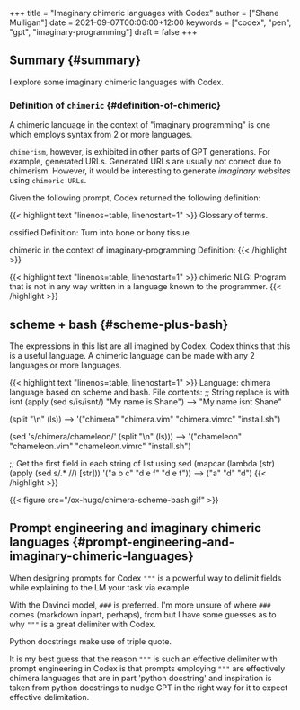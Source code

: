 +++
title = "Imaginary chimeric languages with Codex"
author = ["Shane Mulligan"]
date = 2021-09-07T00:00:00+12:00
keywords = ["codex", "pen", "gpt", "imaginary-programming"]
draft = false
+++

## Summary {#summary}

I explore some imaginary chimeric languages with Codex.


### Definition of `chimeric` {#definition-of-chimeric}

A chimeric language in the context of
"imaginary programming" is one which employs
syntax from 2 or more languages.

`chimerism`, however, is exhibited in other
parts of GPT generations. For example,
generated URLs. Generated URLs are usually not
correct due to chimerism. However, it would be
interesting to generate _imaginary websites_ using
`chimeric URLs`.

Given the following prompt, Codex returned the
following definition:

{{< highlight text "linenos=table, linenostart=1" >}}
Glossary of terms.

ossified
Definition: Turn into bone or bony tissue.

chimeric in the context of imaginary-programming
Definition:
{{< /highlight >}}

{{< highlight text "linenos=table, linenostart=1" >}}
chimeric
    NLG: Program that is not in any way
    written in a language known to the
    programmer.
{{< /highlight >}}


## scheme + bash {#scheme-plus-bash}

The expressions in this list are all imagined
by Codex. Codex thinks that this is a useful
language. A chimeric language can be made with
any 2 languages or more languages.

{{< highlight text "linenos=table, linenostart=1" >}}
Language: chimera language based on scheme and bash.
File contents:
;; String replace is with isnt
(apply (sed s/is/isnt/) "My name is Shane")
--> "My name isnt Shane"

(split "\n" (ls))
--> '("chimera" "chimera.vim" "chimera.vimrc" "install.sh")

(sed 's/chimera/chameleon/' (split "\n" (ls)))
--> '("chameleon" "chameleon.vim" "chameleon.vimrc" "install.sh")

;; Get the first field in each string of list using sed
(mapcar (lambda (str) (apply (sed s/.* //) [str])) '("a b c" "d e f" "d e f"))
--> ("a" "d" "d")
{{< /highlight >}}

<!-- Play on asciinema.com -->
<!-- <a title="asciinema recording" href="https://asciinema.org/a/wIcdDZP0iI36G8B09PcGEMO8t" target="_blank"><img alt="asciinema recording" src="https://asciinema.org/a/wIcdDZP0iI36G8B09PcGEMO8t.svg" /></a> -->
<!-- Play on the blog -->
<script src="https://asciinema.org/a/wIcdDZP0iI36G8B09PcGEMO8t.js" id="asciicast-wIcdDZP0iI36G8B09PcGEMO8t" async></script>

{{< figure src="/ox-hugo/chimera-scheme-bash.gif" >}}


## Prompt engineering and imaginary chimeric languages {#prompt-engineering-and-imaginary-chimeric-languages}

When designing prompts for Codex `"""` is a
powerful way to delimit fields while
explaining to the LM your task via example.

With the Davinci model, `###` is preferred.
I'm more unsure of where `###` comes (markdown
inpart, perhaps), from but I have some guesses
as to why `"""` is a great delimiter with
Codex.

Python docstrings make use of triple quote.

It is my best guess that the reason `"""` is
such an effective delimiter with prompt
engineering in Codex is that prompts employing
`"""` are effectively chimera languages that
are in part 'python docstring' and inspiration
is taken from python docstrings to nudge GPT
in the right way for it to expect effective
delimitation.
